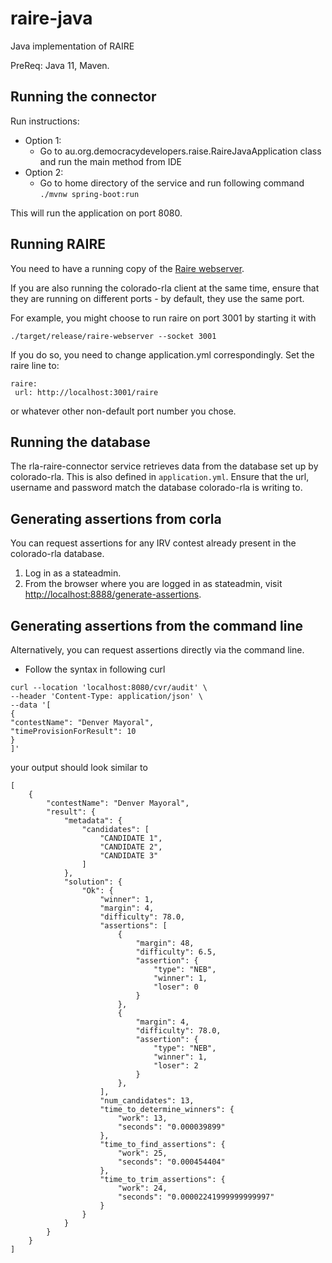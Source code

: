 # raire-java
Java implementation of RAIRE

PreReq: Java 11, Maven.

## Running the connector

Run instructions:
- Option 1: 
  - Go to au.org.democracydevelopers.raise.RaireJavaApplication class and run the main method from IDE
- Option 2:
  - Go to home directory of the service and run following command
     `./mvnw spring-boot:run`

This will run the application on port 8080.

## Running RAIRE

You need to have a running copy of the [Raire webserver](https://github.com/DemocracyDevelopers/raire-rs).

If you are also running the colorado-rla client at the same time, ensure that they are running on different ports - by default, they use the same port.

For example, you might choose to run raire on port 3001 by starting it with
```
./target/release/raire-webserver --socket 3001
```

If you do so, you need to change application.yml correspondingly. Set the raire line to:
```
raire:
 url: http://localhost:3001/raire
```
or whatever other non-default port number you chose.

## Running the database
The rla-raire-connector service retrieves data from the database set up by colorado-rla. This is also defined in `application.yml`. Ensure that the url, username and password match the database colorado-rla is writing to.

## Generating assertions from corla
You can request assertions for any IRV contest already present in the colorado-rla database.

1. Log in as a stateadmin.
2. From the browser where you are logged in as stateadmin, visit [http://localhost:8888/generate-assertions](http://localhost:8888/generate-assertions).


## Generating assertions from the command line 
Alternatively, you can request assertions directly via the command line.

- Follow the syntax in following curl
```
curl --location 'localhost:8080/cvr/audit' \
--header 'Content-Type: application/json' \
--data '[
{
"contestName": "Denver Mayoral",
"timeProvisionForResult": 10
}
]'
```

your output should look similar to  
```
[
    {
        "contestName": "Denver Mayoral",
        "result": {
            "metadata": {
                "candidates": [
                    "CANDIDATE 1",
                    "CANDIDATE 2",
                    "CANDIDATE 3"
                ]
            },
            "solution": {
                "Ok": {
                    "winner": 1,
                    "margin": 4,
                    "difficulty": 78.0,
                    "assertions": [
                        {
                            "margin": 48,
                            "difficulty": 6.5,
                            "assertion": {
                                "type": "NEB",
                                "winner": 1,
                                "loser": 0
                            }
                        },
                        {
                            "margin": 4,
                            "difficulty": 78.0,
                            "assertion": {
                                "type": "NEB",
                                "winner": 1,
                                "loser": 2
                            }
                        },
                    ],
                    "num_candidates": 13,
                    "time_to_determine_winners": {
                        "work": 13,
                        "seconds": "0.000039899"
                    },
                    "time_to_find_assertions": {
                        "work": 25,
                        "seconds": "0.000454404"
                    },
                    "time_to_trim_assertions": {
                        "work": 24,
                        "seconds": "0.00002241999999999997"
                    }
                }
            }
        }
    }
]
```
